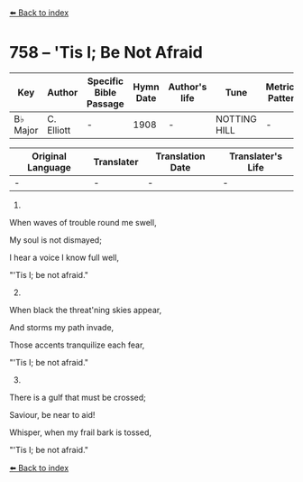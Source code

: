 [⬅️ Back to index](../README.md)

# 758 – 'Tis I; Be Not Afraid

Key | Author   | Specific Bible Passage     |Hymn Date |Author's life |Tune |Metrical Pattern   |Composer/Source
-- | --------- | ---------------------------|----------|--------------|-----|-------------------|-------------  
B♭ Major |C. Elliott |- |1908 |- |NOTTING HILL |- |C. H. Purdy

Original Language | Translater | Translation Date   | Translater's Life  
----------------- | --------- | --------------------|-------------     
\- |- |- |-




1.

When waves of trouble round me swell,

My soul is not dismayed;

I hear a voice I know full well,

"'Tis I; be not afraid."



2.

When black the threat'ning skies appear,

And storms my path invade,

Those accents tranquilize each fear,

"'Tis I; be not afraid."



3.

There is a gulf that must be crossed;

Saviour, be near to aid!

Whisper, when my frail bark is tossed,

"'Tis I; be not afraid."

[⬅️ Back to index](../README.md)
